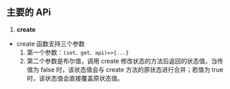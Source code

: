 <!--
 * @Description:
 * @Date: 2024-08-01 13:03:25
 * @LastEditTime: 2024-08-04 12:37:07
-->

## 主要的 APi

1. **create**

- create 函数支持三个参数
  1. 第一个参数：`(set、get、api)=>{...}`
  2. 第二个参数是布尔值，调用 create 修改状态的方法后返回的状态值，当传值为 false 时，该状态值会与 create 方法的原状态进行合并；若值为 true 时，该状态值会直接覆盖原状态值。
